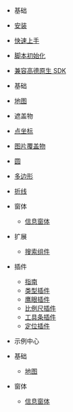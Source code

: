 - 基础
 - [安装](zh-cn/introduction/install)
 - [快速上手](zh-cn/introduction/quick-start)
 - [脚本初始化](zh-cn/introduction/init)
 - [兼容高德原生 SDK](zh-cn/introduction/compatible)

- 基础
 - [地图](zh-cn/base/amap)

- 遮盖物
 - [点坐标](zh-cn/coverings/marker)
 - [图片覆盖物](zh-cn/coverings/ground-image)
 - [圆](zh-cn/coverings/circle)
 - [多边形](zh-cn/coverings/polygon)
 - [折线](zh-cn/coverings/polyline)

- 窗体
  - [信息窗体](zh-cn/windows/info-window)

- 扩展
  - [搜索组件](zh-cn/services/searchbox.md)

- 插件
  - [指南](zh-cn/plugins/base.md)
  - [类型插件](zh-cn/plugins/maptype.md)
  - [鹰眼插件](zh-cn/plugins/overview.md)
  - [比例尺插件](zh-cn/plugins/scale.md)
  - [工具条插件](zh-cn/plugins/toolbar.md)
  - [定位插件](zh-cn/plugins/geolocation.md)

- 示例中心
 - 基础
   - [地图](zh-cn/examples/base/amap.md)
 - 窗体
   - [信息窗体](zh-cn/examples/windows/info-window.md)
